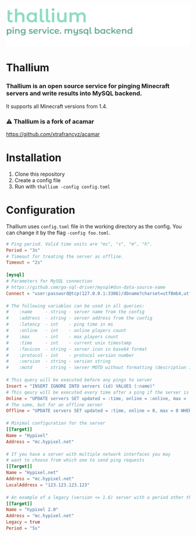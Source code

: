 ![thallium logo](thallium_logo.png)

# Thallium
### Thallium is an open source service for pinging Minecraft servers and write results into MySQL backend. 
It supports all Minecraft versions from 1.4.

### ⚠ Thallium is a fork of acamar

https://github.com/xtrafrancyz/acamar

# Installation

1. Clone this repository
2. Create a config file
3. Run with `thallium -config config.toml`

# Configuration

Thallium uses `config.toml` file in the working directory as the config. You can change it by the flag `-config foo.toml`.

```toml
# Ping period. Valid time units are "ms", "s", "m", "h".
Period = "3s"
# Timeout for treating the server as offline.
Timeout = "2s"

[mysql]
# Parameters for MySQL connection
# https://github.com/go-sql-driver/mysql#dsn-data-source-name
Connect = "user:password@tcp(127.0.0.1:3306)/dbname?charset=utf8mb4,utf8"

# The following variables can be used in all queries:
#    :name     - string - server name from the config
#    :address  - string - server address from the config
#    :latency  - int    - ping time in ms
#    :online   - int    - online players count
#    :max      - int    - max players count
#    :time     - int    - current unix timestamp
#    :favicon  - string - server icon in base64 format
#    :protocol - int    - protocol version number
#    :version  - string - version string
#    :motd     - string - server MOTD without formatting (description in the servers list)

# This query will be executed before any pings to server
Insert = "INSERT IGNORE INTO servers (id) VALUES (:name)"
# This qeury will be executed every time after a ping if the server is online
Online = "UPDATE servers SET updated = :time, online = :online, max = :max, latency = :latency, motd = :motd WHERE id = :name"
# The same, but for an offline server
Offline = "UPDATE servers SET updated = :time, online = 0, max = 0 WHERE id = :name"

# Minimal configuration for the server
[[Target]]
Name = "Hypixel"
Address = "mc.hypixel.net"

# If you have a server with multiple network interfaces you may
# want to choose from which one to send ping requests
[[Target]]
Name = "Hypixel.net"
Address = "mc.hypixel.net"
LocalAddress = "123.123.123.123"

# An example of a legacy (version <= 1.6) server with a period other than the default
[[Target]]
Name = "hypixel 2.0"
Address = "mc.hypixel.net"
Legacy = true
Period = "5s"
```
